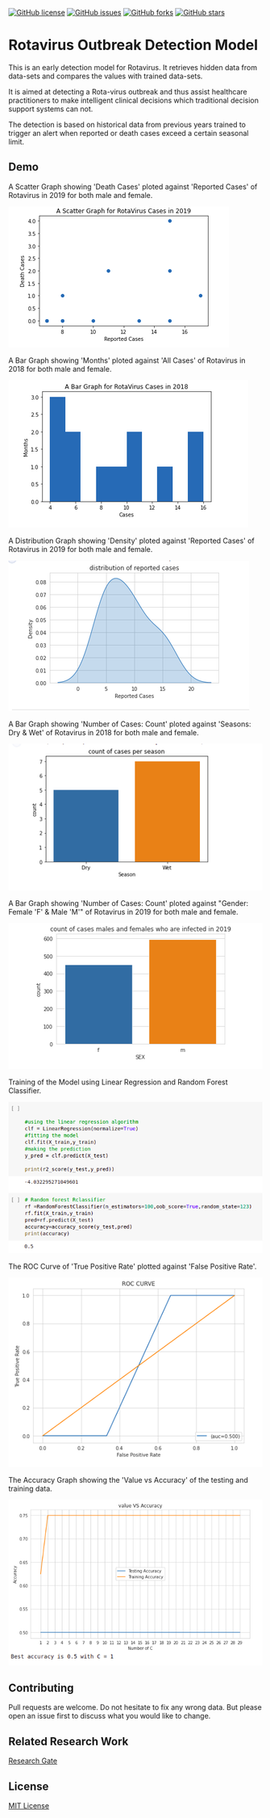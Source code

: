 [![GitHub license](https://img.shields.io/github/license/WesleyKambale/Rotavirus-Outbreak-Detection)](https://github.com/WesleyKambale/Rotavirus-Outbreak-Detection/blob/main/LICENSE)
[![GitHub issues](https://img.shields.io/github/issues/WesleyKambale/Rotavirus-Outbreak-Detection)](https://github.com/WesleyKambale/Rotavirus-Outbreak-Detection/issues)
[![GitHub forks](https://img.shields.io/github/forks/WesleyKambale/Rotavirus-Outbreak-Detection)](https://github.com/WesleyKambale/Rotavirus-Outbreak-Detection/network/)
[![GitHub stars](https://img.shields.io/github/stars/WesleyKambale/Rotavirus-Outbreak-Detection)](https://github.com/WesleyKambale/Rotavirus-Outbreak-Detection/stargazers)


# Rotavirus Outbreak Detection Model

This is an early detection model for Rotavirus. It retrieves hidden data from data-sets and compares
the values with trained data-sets.

It is aimed at detecting a Rota-virus outbreak and thus assist healthcare practitioners to make intelligent clinical decisions which traditional decision support systems can not.

The detection is based on historical data from previous years trained to trigger an alert when reported or death cases exceed a certain seasonal limit.

## Demo

A Scatter Graph showing 'Death Cases' ploted against 'Reported Cases' of Rotavirus in 2019 for both male and female. 

![](/graphs/scattergraph.png)

A Bar Graph showing 'Months' ploted against 'All Cases' of Rotavirus in 2018 for both male and female. 

![](/graphs/bargraph.png)

A Distribution Graph showing 'Density' ploted against 'Reported Cases' of Rotavirus in 2019 for both male and female. 

![](/graphs/distributiongraph.png)

A Bar Graph showing 'Number of Cases: Count' ploted against 'Seasons: Dry & Wet' of Rotavirus in 2018 for both male and female. 

![](/graphs/seasonalgraph.png)

A Bar Graph showing 'Number of Cases: Count' ploted against "Gender: Female 'F' & Male 'M'" of Rotavirus in 2019 for both male and female. 

![](/graphs/gendergraph.png)

Training of the Model using Linear Regression and Random Forest Classifier.

![](/graphs/modeltraining.png)

The ROC Curve of 'True Positive Rate' plotted against 'False Positive Rate'.

![](/graphs/roccurve.png)

The Accuracy Graph showing the 'Value vs Accuracy' of the testing and training data.

![](/graphs/accuracy.png)

## Contributing
Pull requests are welcome. Do not hesitate to fix any wrong data. But please open an issue first to discuss what you would like to change.

## Related Research Work

[Research Gate](https://www.researchgate.net/publication/356904603_Early_Detection_of_Rota-virus_Using_Modified_Historical_Limits_Method_A_Case_Study_of_Mbarara_Regional_Referral_Hospital)

## License
[MIT License](https://github.com/WesleyKambale/Rotavirus-Outbreak-Detection/blob/main/LICENSE)

